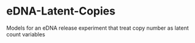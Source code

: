 # eDNA-Latent-Copies
Models for an eDNA release experiment that treat copy number as latent count variables
